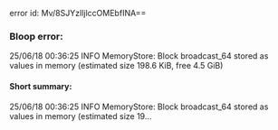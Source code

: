 error id: Mv/8SJYzIljlccOMEbfINA==
### Bloop error:

25/06/18 00:36:25 INFO MemoryStore: Block broadcast_64 stored as values in memory (estimated size 198.6 KiB, free 4.5 GiB)
#### Short summary: 

25/06/18 00:36:25 INFO MemoryStore: Block broadcast_64 stored as values in memory (estimated size 19...